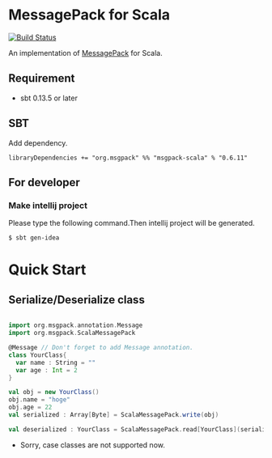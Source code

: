 # MessagePack for Scala

[![Build Status](https://travis-ci.org/msgpack/msgpack-scala.svg?branch=master)](https://travis-ci.org/msgpack/msgpack-scala)

An implementation of [MessagePack](http://msgpack.org/) for Scala.

## Requirement

* sbt 0.13.5 or later


## SBT

Add dependency.

    libraryDependencies += "org.msgpack" %% "msgpack-scala" % "0.6.11"


## For developer

### Make intellij project

Please type the following command.Then intellij project will be generated.

    $ sbt gen-idea
    

# Quick Start


## Serialize/Deserialize class

```scala

import org.msgpack.annotation.Message
import org.msgpack.ScalaMessagePack

@Message // Don't forget to add Message annotation.
class YourClass{
  var name : String = ""
  var age : Int = 2
}

val obj = new YourClass()
obj.name = "hoge"
obj.age = 22
val serialized : Array[Byte] = ScalaMessagePack.write(obj)

val deserialized : YourClass = ScalaMessagePack.read[YourClass](serialized)

```

* Sorry, case classes are not supported now.


